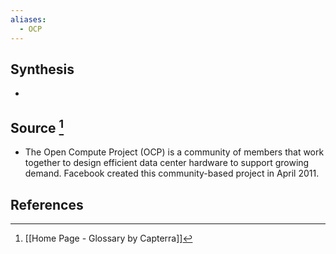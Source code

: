 ```yaml
---
aliases:
  - OCP
---
```

## Synthesis
- 
## Source [^1]
- The Open Compute Project (OCP) is a community of members that work together to design efficient data center hardware to support growing demand. Facebook created this community-based project in April 2011.
## References

[^1]: [[Home Page - Glossary by Capterra]]